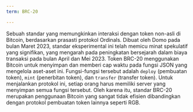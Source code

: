 ```yaml
---
term: BRC-20

---
```

Sebuah standar yang memungkinkan interaksi dengan token non-asli di Bitcoin, berdasarkan prasasti protokol Ordinals. Dibuat oleh Domo pada bulan Maret 2023, standar eksperimental ini telah memicu minat spekulatif yang signifikan, yang mengarah pada peningkatan bersejarah dalam biaya transaksi pada bulan April dan Mei 2023. Token BRC-20 menggunakan Bitcoin untuk menyimpan dan memberi cap waktu pada fungsi JSON yang mengelola aset-aset ini. Fungsi-fungsi tersebut adalah `deploy` (pembuatan token), `mint` (penerbitan token), dan `transfer` (transfer token). Untuk menjalankan protokol ini, setiap orang harus memiliki server yang menyimpan semua fungsi tersebut. Oleh karena itu, standar BRC-20 merupakan penggunaan Bitcoin yang sangat tidak efisien dibandingkan dengan protokol pembuatan token lainnya seperti RGB.